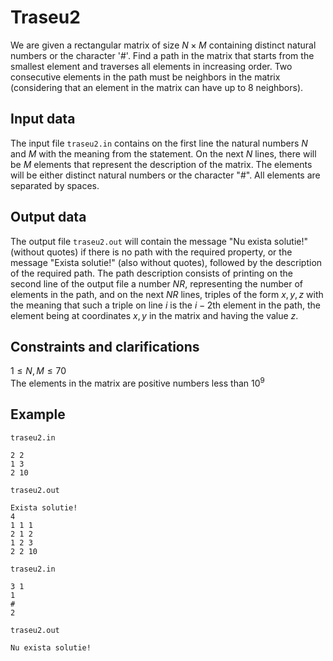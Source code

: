 # Traseu2

We are given a rectangular matrix of size $N \times M$ containing distinct natural numbers or the character '#'. Find a path in the matrix that starts from the smallest element and traverses all elements in increasing order. Two consecutive elements in the path must be neighbors in the matrix (considering that an element in the matrix can have up to 8 neighbors).

## Input data

The input file `traseu2.in` contains on the first line the natural numbers $N$ and $M$ with the meaning from the statement. On the next $N$ lines, there will be $M$ elements that represent the description of the matrix. The elements will be either distinct natural numbers or the character "#". All elements are separated by spaces.

## Output data

The output file `traseu2.out` will contain the message "Nu exista solutie!" (without quotes) if there is no path with the required property, or the message "Exista solutie!" (also without quotes), followed by the description of the required path. The path description consists of printing on the second line of the output file a number $NR$, representing the number of elements in the path, and on the next $NR$ lines, triples of the form $x, y, z$ with the meaning that such a triple on line $i$ is the $i-2$th element in the path, the element being at coordinates $x, y$ in the matrix and having the value $z$.

## Constraints and clarifications

$1 \leq N, M \leq 70$  
The elements in the matrix are positive numbers less than $10^9$

## Example

`traseu2.in`
```
2 2 
1 3 
2 10
```

`traseu2.out`
```
Exista solutie! 
4 
1 1 1 
2 1 2 
1 2 3 
2 2 10
```

`traseu2.in`
```
3 1 
1 
# 
2
```

`traseu2.out`
```
Nu exista solutie!
```